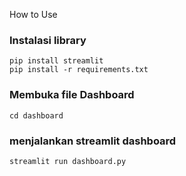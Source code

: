 How to Use

### Instalasi library 
```
pip install streamlit
pip install -r requirements.txt
```

### Membuka file Dashboard

```
cd dashboard
```

### menjalankan streamlit dashboard

```
streamlit run dashboard.py
```

